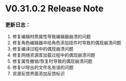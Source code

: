 # V0.31.0.2 Release Note

### 更新日志：

1. 修复编辑材质属性导致编辑器崩溃的问题
2. 修复角色编辑器中给角色添加挂件时导致的偶现崩溃问题
3. 修复编译过程中的偶现崩溃问题
4. 修复网络资源库加载过程中的偶现崩溃问题
5. 修复属性撤销/恢复时导致的偶现崩溃问题
6. 修复UI导出的文件名有误的问题
7. 资源反馈界面添加反馈标识

